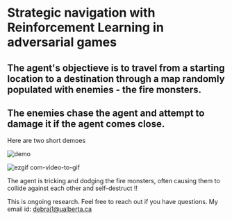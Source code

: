 # Strategic navigation with Reinforcement Learning in adversarial games

## The agent's objectieve is to travel from a starting location to a destination through a map randomly populated with enemies - the fire monsters.
## The enemies chase the agent and attempt to damage it if the agent comes close.

Here are two short demoes


![demo](https://user-images.githubusercontent.com/10151782/195716974-41fd1bdf-ea26-4094-a3b7-59100ca261a7.gif)

![ezgif com-video-to-gif](https://github.com/debraj92/PATH_FINDING_RTS_WITH_RL/assets/10151782/0908ebb4-b13d-404a-8952-4a57f497fb69)


The agent is tricking and dodging the fire monsters, often causing them to collide against each other and self-destruct !!

This is ongoing research. Feel free to reach out if you have questions. My email id: debraj1@ualberta.ca
